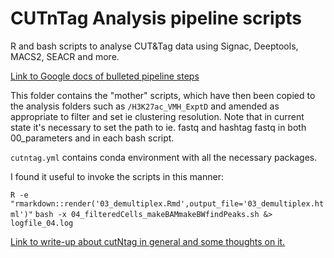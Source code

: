 # CUTnTag Analysis pipeline scripts


R and bash scripts to analyse CUT&Tag data using Signac, Deeptools, MACS2, SEACR and more.

[Link to Google docs of bulleted pipeline steps](https://docs.google.com/document/d/1l6QbU-BfqtGiNfMNGywC2oEfkmou2W12KBOn7L1Kq6M/edit?usp=sharing)

This folder contains the "mother" scripts, which have then been copied to the analysis folders such as `/H3K27ac_VMH_ExptD` and amended as appropriate to filter and set ie clustering resolution.
Note that in current state it's necessary to set the path to ie. fastq and hashtag fastq in both 00_parameters and in each bash script.


`cutntag.yml` contains conda environment with all the necessary packages.

I found it useful to invoke the scripts in this manner:

`R -e "rmarkdown::render('03_demultiplex.Rmd',output_file='03_demultiplex.html')"`
`bash -x 04_filteredCells_makeBAMmakeBWfindPeaks.sh &> logfile_04.log`

[Link to write-up about cutNtag in general and some thoughts on it.](https://docs.google.com/document/d/14fgKkcWUS6FbOAhBeu6TpAHERR1h5MOPjP49Kbv4gmY/edit)
